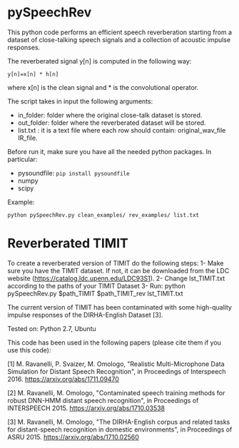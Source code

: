 # pySpeechRev
This python code performs an efficient speech reverberation starting from a dataset of close-talking speech signals and a collection of acoustic impulse responses. 

The reverberated signal y[n] is computed in the following way:
```
y[n]=x[n] * h[n]
```

where x[n] is the clean signal and * is the convolutional operator.

The script takes in input the following arguments:
-  in_folder: folder where the original close-talk dataset is stored.
-  out_folder: folder where the reverberated dataset will be stored.
-  list.txt : it is a text file where each row should contain: original_wav_file IR_file.

Before run it, make sure you have all the needed python packages. In particular:
- pysoundfile: ``pip install pysoundfile``
- numpy
- scipy

Example:
```
python pySpeechRev.py clean_examples/ rev_examples/ list.txt
```

# Reverberated TIMIT
To create a reverberated version of TIMIT do the following steps:
1- Make sure you have the TIMIT dataset. If not, it can be downloaded from the LDC website (https://catalog.ldc.upenn.edu/LDC93S1).
2- Change lst_TIMIT.txt according to the paths of your TIMIT Dataset
3- Run:
python pySpeechRev.py $path_TIMIT  $path_TIMIT_rev lst_TIMIT.txt

The current version of TIMIT has been contaminated with some high-quality impulse responses of the DIRHA-English Dataset [3]. 

Tested on:
Python 2.7, Ubuntu

This code has been used in the following papers (please cite them if you use this code):



[1] M. Ravanelli, P. Svaizer, M. Omologo, "Realistic Multi-Microphone Data Simulation for Distant Speech Recognition",  in Proceedings of Interspeech 2016. https://arxiv.org/abs/1711.09470

[2] M. Ravanelli, M. Omologo, "Contaminated speech training methods for robust DNN-HMM distant speech recognition", in Proceedings of  INTERSPEECH 2015. https://arxiv.org/abs/1710.03538

[3] M. Ravanelli, M. Omologo, "The DIRHA-English corpus and related tasks for distant-speech recognition in domestic environments", in Proceedings of ASRU 2015. https://arxiv.org/abs/1710.02560
